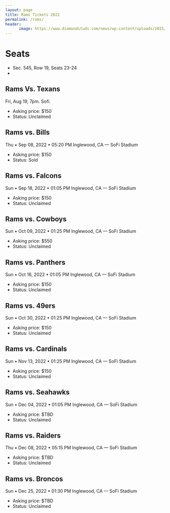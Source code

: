 ```yaml
---
layout: page
title: Rams Tickets 2022
permalink: /rams/
header:
      image: https://www.diamondstuds.com/news/wp-content/uploads/2015/06/UDR_3.0_LosAngeles.jpg
--- 
```


# Seats
* Sec. 545, Row 19, Seats 23-24
* 


## Rams Vs. Texans
Fri, Aug 19, 7pm. Sofi. 
* Asking price: $150
* Status: Unclaimed

## Rams vs. Bills
Thu • Sep 08, 2022 • 05:20 PM Inglewood, CA — SoFi Stadium
* Asking price: $150
* Status: Sold


## Rams vs. Falcons
Sun • Sep 18, 2022 • 01:05 PM Inglewood, CA — SoFi Stadium
* Asking price: $150
* Status: Unclaimed

## Rams vs. Cowboys
Sun • Oct 09, 2022 • 01:25 PM Inglewood, CA — SoFi Stadium
* Asking price: $550
* Status: Unclaimed

## Rams vs. Panthers
Sun • Oct 16, 2022 • 01:05 PM Inglewood, CA — SoFi Stadium
* Asking price: $150
* Status: Unclaimed

## Rams vs. 49ers
Sun • Oct 30, 2022 • 01:25 PM Inglewood, CA — SoFi Stadium
* Asking price: $150
* Status: Unclaimed

## Rams vs. Cardinals
Sun • Nov 13, 2022 • 01:25 PM Inglewood, CA — SoFi Stadium
* Asking price: $150
* Status: Unclaimed

## Rams vs. Seahawks
Sun • Dec 04, 2022 • 01:05 PM Inglewood, CA — SoFi Stadium
* Asking price: $TBD
* Status: Unclaimed

## Rams vs. Raiders
Thu • Dec 08, 2022 • 05:15 PM Inglewood, CA — SoFi Stadium
* Asking price: $TBD
* Status: Unclaimed

## Rams vs. Broncos
Sun • Dec 25, 2022 • 01:30 PM Inglewood, CA — SoFi Stadium
* Asking price: $TBD
* Status: Unclaimed
